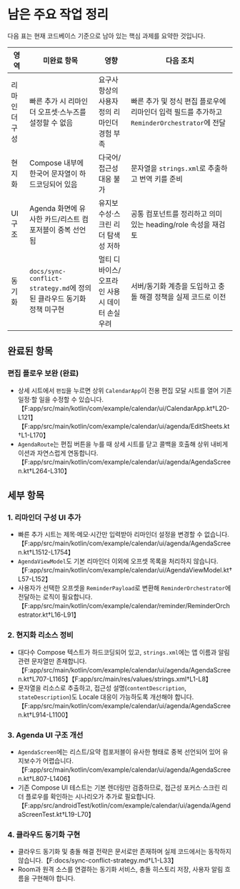 # 남은 주요 작업 정리

다음 표는 현재 코드베이스 기준으로 남아 있는 핵심 과제를 요약한 것입니다.

| 영역 | 미완료 항목 | 영향 | 다음 조치 |
| --- | --- | --- | --- |
| 리마인더 구성 | 빠른 추가 시 리마인더 오프셋·스누즈를 설정할 수 없음 | 요구사항상의 사용자 정의 리마인더 경험 부족 | 빠른 추가 및 정식 편집 플로우에 리마인더 입력 필드를 추가하고 `ReminderOrchestrator`에 전달 |
| 현지화 | Compose 내부에 한국어 문자열이 하드코딩되어 있음 | 다국어/접근성 대응 불가 | 문자열을 `strings.xml`로 추출하고 번역 키를 준비 |
| UI 구조 | Agenda 화면에 유사한 카드/리스트 컴포저블이 중복 선언됨 | 유지보수성·스크린 리더 탐색성 저하 | 공통 컴포넌트를 정리하고 의미 있는 heading/role 속성을 재검토 |
| 동기화 | `docs/sync-conflict-strategy.md`에 정의된 클라우드 동기화 정책 미구현 | 멀티 디바이스/오프라인 사용 시 데이터 손실 우려 | 서버/동기화 계층을 도입하고 충돌 해결 정책을 실제 코드로 이전 |

## 완료된 항목

### 편집 플로우 보완 (완료)
- 상세 시트에서 `편집`을 누르면 상위 `CalendarApp`이 전용 편집 모달 시트를 열어 기존 일정·할 일을 수정할 수 있습니다.【F:app/src/main/kotlin/com/example/calendar/ui/CalendarApp.kt†L20-L121】【F:app/src/main/kotlin/com/example/calendar/ui/agenda/EditSheets.kt†L1-L170】
- `AgendaRoute`는 편집 버튼을 누를 때 상세 시트를 닫고 콜백을 호출해 상위 내비게이션과 자연스럽게 연동합니다.【F:app/src/main/kotlin/com/example/calendar/ui/agenda/AgendaScreen.kt†L264-L310】

## 세부 항목

### 1. 리마인더 구성 UI 추가
- 빠른 추가 시트는 제목·메모·시간만 입력받아 리마인더 설정을 변경할 수 없습니다.【F:app/src/main/kotlin/com/example/calendar/ui/agenda/AgendaScreen.kt†L1512-L1754】
- `AgendaViewModel`도 기본 리마인더 이외에 오프셋 목록을 처리하지 않습니다.【F:app/src/main/kotlin/com/example/calendar/ui/AgendaViewModel.kt†L57-L152】
- 사용자가 선택한 오프셋을 `ReminderPayload`로 변환해 `ReminderOrchestrator`에 전달하는 로직이 필요합니다.【F:app/src/main/kotlin/com/example/calendar/reminder/ReminderOrchestrator.kt†L16-L91】

### 2. 현지화 리소스 정비
- 대다수 Compose 텍스트가 하드코딩되어 있고, `strings.xml`에는 앱 이름과 알림 관련 문자열만 존재합니다.【F:app/src/main/kotlin/com/example/calendar/ui/agenda/AgendaScreen.kt†L707-L1165】【F:app/src/main/res/values/strings.xml†L1-L8】
- 문자열을 리소스로 추출하고, 접근성 설명(`contentDescription`, `stateDescription`)도 Locale 대응이 가능하도록 개선해야 합니다.【F:app/src/main/kotlin/com/example/calendar/ui/agenda/AgendaScreen.kt†L914-L1100】

### 3. Agenda UI 구조 개선
- `AgendaScreen`에는 리스트/요약 컴포저블이 유사한 형태로 중복 선언되어 있어 유지보수가 어렵습니다.【F:app/src/main/kotlin/com/example/calendar/ui/agenda/AgendaScreen.kt†L807-L1406】
- 기존 Compose UI 테스트는 기본 렌더링만 검증하므로, 접근성 포커스·스크린 리더 플로우를 확인하는 시나리오가 추가로 필요합니다.【F:app/src/androidTest/kotlin/com/example/calendar/ui/agenda/AgendaScreenTest.kt†L19-L70】

### 4. 클라우드 동기화 구현
- 클라우드 동기화 및 충돌 해결 전략은 문서로만 존재하며 실제 코드에서는 동작하지 않습니다.【F:docs/sync-conflict-strategy.md†L1-L33】
- Room과 원격 소스를 연결하는 동기화 서비스, 충돌 히스토리 저장, 사용자 알림 흐름을 구현해야 합니다.
